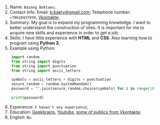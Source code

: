 1. Name: `Basang Boktaev`;
2. Contact Info: Email: b.bakty@gmail.com; Telephone number: `+79618437939`; [Vkontakte](https://vk.com/the_boktan);
3. Summary: My goal is to expand my programming knowledge. I want to better understand the construction of sites. It is important for me to acquire new skills and experience in order to get a job;
4. Skills: I have little experience with **HTML** and **CSS**. Also learning how to program using **Python 3**;
5. Example using Python:
```python
    import random
    from string import digits
    from string import punctuation
    from string import ascii_letters
    
    symbols = ascii_letters + digits + punctuation
    secure_random = random.SystemRandom()
    password = "".join(secure_random.choice(symbols) for i in range(10))
    
    print(password)
```
6. Experience: `I haven't any experience`;
7. Education: [Geekbrains](https://geekbrains.ru), [Youtube](https://www.youtube.com/channel/UCQfwKTJdCmiA6cXAY0PNRJw), [some of publics from Vkontakte](https://vk.com/codeupnumber1);
8. English: `No`.
